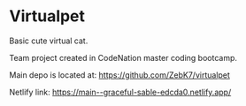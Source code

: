 # Virtualpet
Basic cute virtual cat.


Team project created in CodeNation master coding bootcamp.

Main depo is located at: https://github.com/ZebK7/virtualpet

Netlify link: https://main--graceful-sable-edcda0.netlify.app/
